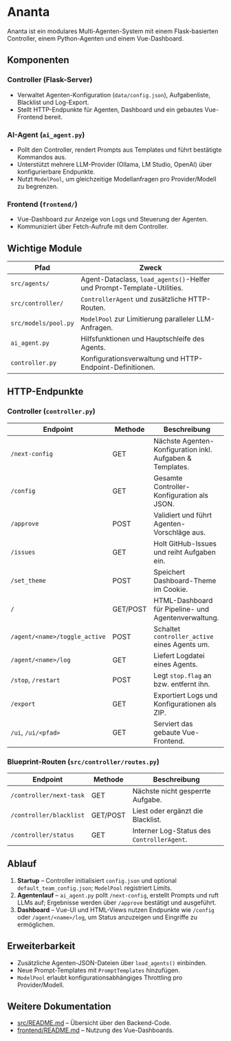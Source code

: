 # Ananta

Ananta ist ein modulares Multi-Agenten-System mit einem Flask-basierten Controller, einem Python-Agenten und einem Vue-Dashboard.

## Komponenten

### Controller (Flask-Server)
- Verwaltet Agenten-Konfiguration (`data/config.json`), Aufgabenliste, Blacklist und Log-Export.
- Stellt HTTP-Endpunkte für Agenten, Dashboard und ein gebautes Vue-Frontend bereit.

### AI-Agent (`ai_agent.py`)
- Pollt den Controller, rendert Prompts aus Templates und führt bestätigte Kommandos aus.
- Unterstützt mehrere LLM-Provider (Ollama, LM Studio, OpenAI) über konfigurierbare Endpunkte.
- Nutzt `ModelPool`, um gleichzeitige Modellanfragen pro Provider/Modell zu begrenzen.

### Frontend (`frontend/`)
- Vue-Dashboard zur Anzeige von Logs und Steuerung der Agenten.
- Kommuniziert über Fetch-Aufrufe mit dem Controller.

## Wichtige Module

| Pfad | Zweck |
| ---- | ----- |
| `src/agents/` | Agent-Dataclass, `load_agents()`-Helfer und Prompt-Template-Utilities. |
| `src/controller/` | `ControllerAgent` und zusätzliche HTTP-Routen. |
| `src/models/pool.py` | `ModelPool` zur Limitierung paralleler LLM-Anfragen. |
| `ai_agent.py` | Hilfsfunktionen und Hauptschleife des Agents. |
| `controller.py` | Konfigurationsverwaltung und HTTP-Endpoint-Definitionen. |

## HTTP-Endpunkte

### Controller (`controller.py`)

| Endpoint | Methode | Beschreibung |
| -------- | ------- | ------------ |
| `/next-config` | GET | Nächste Agenten-Konfiguration inkl. Aufgaben & Templates. |
| `/config` | GET | Gesamte Controller-Konfiguration als JSON. |
| `/approve` | POST | Validiert und führt Agenten-Vorschläge aus. |
| `/issues` | GET | Holt GitHub-Issues und reiht Aufgaben ein. |
| `/set_theme` | POST | Speichert Dashboard-Theme im Cookie. |
| `/` | GET/POST | HTML-Dashboard für Pipeline- und Agentenverwaltung. |
| `/agent/<name>/toggle_active` | POST | Schaltet `controller_active` eines Agents um. |
| `/agent/<name>/log` | GET | Liefert Logdatei eines Agents. |
| `/stop`, `/restart` | POST | Legt `stop.flag` an bzw. entfernt ihn. |
| `/export` | GET | Exportiert Logs und Konfigurationen als ZIP. |
| `/ui`, `/ui/<pfad>` | GET | Serviert das gebaute Vue-Frontend. |

### Blueprint-Routen (`src/controller/routes.py`)

| Endpoint | Methode | Beschreibung |
| -------- | ------- | ------------ |
| `/controller/next-task` | GET | Nächste nicht gesperrte Aufgabe. |
| `/controller/blacklist` | GET/POST | Liest oder ergänzt die Blacklist. |
| `/controller/status` | GET | Interner Log-Status des `ControllerAgent`. |

## Ablauf

1. **Startup** – Controller initialisiert `config.json` und optional `default_team_config.json`; `ModelPool` registriert Limits.
2. **Agentenlauf** – `ai_agent.py` pollt `/next-config`, erstellt Prompts und ruft LLMs auf; Ergebnisse werden über `/approve` bestätigt und ausgeführt.
3. **Dashboard** – Vue-UI und HTML-Views nutzen Endpunkte wie `/config` oder `/agent/<name>/log`, um Status anzuzeigen und Eingriffe zu ermöglichen.

## Erweiterbarkeit

- Zusätzliche Agenten-JSON-Dateien über `load_agents()` einbinden.
- Neue Prompt-Templates mit `PromptTemplates` hinzufügen.
- `ModelPool` erlaubt konfigurationsabhängiges Throttling pro Provider/Modell.

## Weitere Dokumentation

- [src/README.md](src/README.md) – Übersicht über den Backend-Code.
- [frontend/README.md](frontend/README.md) – Nutzung des Vue-Dashboards.

